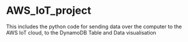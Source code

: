 # AWS_IoT_project
This includes the python code for sending data over the computer to the AWS IoT cloud, to the DynamoDB Table and Data visualisation
